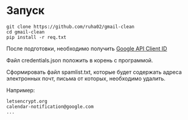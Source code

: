 # Запуск
```
git clone https://github.com/ruha02/gmail-clean
cd gmail-clean
pip install -r req.txt
```
После подготовки, необходимо получить [Google API Client ID](https://developers.google.com/identity/oauth2/web/guides/get-google-api-clientid)

Файл credentials.json положить в корень с программой.

Сформировать файл spamlist.txt, которые будет содержать адреса электронных почт, письма от которых, необходимо удалить.

Например:
```
letsencrypt.org
calendar-notification@google.com
...
```
